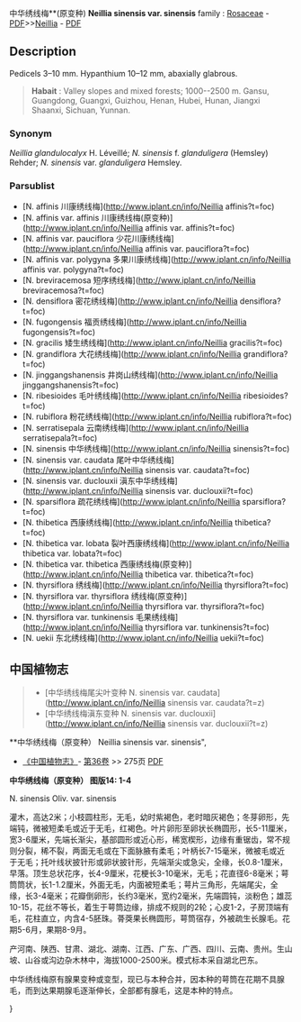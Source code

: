 中华绣线梅**(原变种) **Neillia sinensis var. sinensis**
family : [Rosaceae](http://www.iplant.cn/info/Rosaceae?t=foc) - [PDF](http://www.iplant.cn/foc/pdf/Rosaceae.pdf)>>[Neillia](http://www.iplant.cn/info/Neillia?t=foc) - [PDF](http://www.iplant.cn/foc/pdf/Neillia.pdf)

## Description

Pedicels 3–10 mm. Hypanthium 10–12 mm, abaxially glabrous.


> **Habait** : 
> Valley slopes and mixed forests; 1000--2500 m. Gansu, Guangdong, Guangxi, Guizhou, Henan, Hubei, Hunan, Jiangxi Shaanxi, Sichuan, Yunnan.

### Synonym
*Neillia glandulocalyx* H. Léveillé; *N. sinensis* f. *glanduligera* (Hemsley) Rehder; *N. sinensis* var. *glanduligera* Hemsley.

### Parsublist

* [N.  affinis  川康绣线梅](http://www.iplant.cn/info/Neillia affinis?t=foc)
* [N.  affinis var. affinis  川康绣线梅(原变种)](http://www.iplant.cn/info/Neillia affinis var. affinis?t=foc)
* [N.  affinis var. pauciflora  少花川康绣线梅](http://www.iplant.cn/info/Neillia affinis var. pauciflora?t=foc)
* [N.  affinis var. polygyna  多果川康绣线梅](http://www.iplant.cn/info/Neillia affinis var. polygyna?t=foc)
* [N.  breviracemosa  短序绣线梅](http://www.iplant.cn/info/Neillia breviracemosa?t=foc)
* [N.  densiflora  密花绣线梅](http://www.iplant.cn/info/Neillia densiflora?t=foc)
* [N.  fugongensis  福贡绣线梅](http://www.iplant.cn/info/Neillia fugongensis?t=foc)
* [N.  gracilis  矮生绣线梅](http://www.iplant.cn/info/Neillia gracilis?t=foc)
* [N.  grandiflora  大花绣线梅](http://www.iplant.cn/info/Neillia grandiflora?t=foc)
* [N.  jinggangshanensis  井岗山绣线梅](http://www.iplant.cn/info/Neillia jinggangshanensis?t=foc)
* [N.  ribesioides  毛叶绣线梅](http://www.iplant.cn/info/Neillia ribesioides?t=foc)
* [N.  rubiflora  粉花绣线梅](http://www.iplant.cn/info/Neillia rubiflora?t=foc)
* [N.  serratisepala  云南绣线梅](http://www.iplant.cn/info/Neillia serratisepala?t=foc)
* [N.  sinensis  中华绣线梅](http://www.iplant.cn/info/Neillia sinensis?t=foc)
* [N.  sinensis var. caudata  尾叶中华绣线梅](http://www.iplant.cn/info/Neillia sinensis var. caudata?t=foc)
* [N.  sinensis var. duclouxii  滇东中华绣线梅](http://www.iplant.cn/info/Neillia sinensis var. duclouxii?t=foc)
* [N.  sparsiflora  疏花绣线梅](http://www.iplant.cn/info/Neillia sparsiflora?t=foc)
* [N.  thibetica  西康绣线梅](http://www.iplant.cn/info/Neillia thibetica?t=foc)
* [N.  thibetica var. lobata  裂叶西康绣线梅](http://www.iplant.cn/info/Neillia thibetica var. lobata?t=foc)
* [N.  thibetica var. thibetica  西康绣线梅(原变种)](http://www.iplant.cn/info/Neillia thibetica var. thibetica?t=foc)
* [N.  thyrsiflora  绣线梅](http://www.iplant.cn/info/Neillia thyrsiflora?t=foc)
* [N.  thyrsiflora var. thyrsiflora  绣线梅(原变种)](http://www.iplant.cn/info/Neillia thyrsiflora var. thyrsiflora?t=foc)
* [N.  thyrsiflora var. tunkinensis  毛果绣线梅](http://www.iplant.cn/info/Neillia thyrsiflora var. tunkinensis?t=foc)
* [N.  uekii  东北绣线梅](http://www.iplant.cn/info/Neillia uekii?t=foc)

## 中国植物志

> * [中华绣线梅尾尖叶变种  N.  sinensis var. caudata](http://www.iplant.cn/info/Neillia sinensis var. caudata?t=z)
> * [中华绣线梅滇东变种  N.  sinensis var. duclouxii](http://www.iplant.cn/info/Neillia sinensis var. duclouxii?t=z)


**中华绣线梅（原变种） Neillia sinensis var. sinensis",

* [《中国植物志》](http://www.iplant.cn/frps)- [第36卷](http://www.iplant.cn/frps/vol/36) >> 275页 [PDF](http://www.iplant.cn/frps/pdf/36/275.pdf)


**中华绣线梅（原变种） 图版14: 1-4**

N. sinensis Oliv. var. sinensis

灌木，高达2米；小枝圆柱形，无毛，幼时紫褐色，老时暗灰褐色；冬芽卵形，先端钝，微被短柔毛或近于无毛，红褐色。叶片卵形至卵状长椭圆形，长5-11厘米，宽3-6厘米，先端长渐尖，基部圆形或近心形，稀宽楔形，边缘有重锯齿，常不规则分裂，稀不裂，两面无毛或在下面脉腋有柔毛；叶柄长7-15毫米，微被毛或近于无毛；托叶线状披针形或卵状披针形，先端渐尖或急尖，全缘，长0.8-1厘米，早落。顶生总状花序，长4-9厘米，花梗长3-10毫米，无毛；花直径6-8毫米；萼筒筒状，长1-1.2厘米，外面无毛，内面被短柔毛；萼片三角形，先端尾尖，全缘，长3-4毫米；花瓣倒卵形，长约3毫米，宽约2毫米，先端圆钝，淡粉色；雄蕊10-15，花丝不等长，着生于萼筒边缘，排成不规则的2轮；心皮1-2，子房顶端有毛，花柱直立，内含4-5胚珠。蓇葖果长椭圆形，萼筒宿存，外被疏生长腺毛。花期5-6月，果期8-9月。

产河南、陕西、甘肃、湖北、湖南、江西、广东、广西、四川、云南、贵州。生山坡、山谷或沟边杂木林中，海拔1000-2500米。模式标本采自湖北巴东。

中华绣线梅原有腺果变种或变型，现已与本种合并，因本种的萼筒在花期不具腺毛，而到达果期腺毛逐渐伸长，全部都有腺毛，这是本种的特点。

}